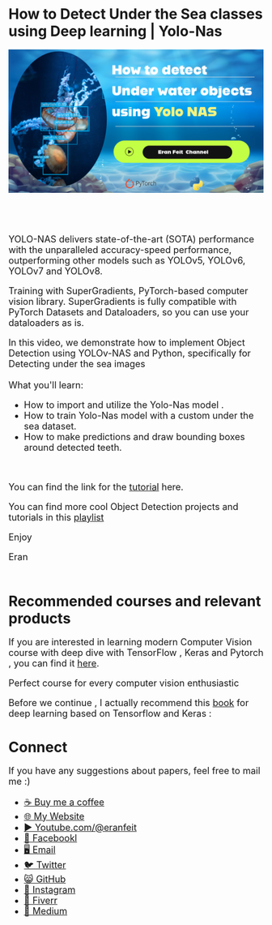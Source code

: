 # How to Detect Under the Sea classes using Deep learning | Yolo-Nas
<p align="center">
  <img width="800" src="Yolo-Nas- Under-The-Water.png" "image">
</p>

##
<br/><br/> 

<font size= "4" >
YOLO-NAS delivers state-of-the-art (SOTA) performance with the unparalleled accuracy-speed performance, outperforming other models such as YOLOv5, YOLOv6, YOLOv7 and YOLOv8.

Training with SuperGradients,  PyTorch-based computer vision library. SuperGradients is fully compatible with PyTorch Datasets and Dataloaders, so you can use your dataloaders as is.

In this video, we demonstrate how to implement Object Detection using YOLOv-NAS and Python, specifically for Detecting under the sea images
<br/><br/> 
What you'll learn:

- How to import and utilize the Yolo-Nas model .
- How to train Yolo-Nas model with a custom under the sea dataset.
- How to make predictions and draw bounding boxes around detected teeth.
<br/>

You can find the link for the [tutorial](https://youtu.be/C867NmFBl40) here. 

You can find more cool Object Detection projects and tutorials in this  [playlist](https://www.youtube.com/playlist?list=PLdkryDe59y4bXa-1wOEAF4KljIMamhWd0)


Enjoy

Eran
<br/><br/> 

</font>

# Recommended courses and relevant products 
<font size= "4" >

If you are interested in learning modern Computer Vision course with deep dive with TensorFlow , Keras and Pytorch , you can find it [here](http://bit.ly/3HeDy1V).

Perfect course for every computer vision enthusiastic

Before we continue , I actually recommend this [book](https://amzn.to/3STWZ2N) for deep learning based on Tensorflow and Keras : 



</font>

# Connect

<font size= "4" >
If you have any suggestions about papers, feel free to mail me :)

- [☕ Buy me a coffee](https://ko-fi.com/eranfeit)
- [🌐 My Website](https://eranfeit.net)
- [▶️ Youtube.com/@eranfeit](https://www.youtube.com/channel/UCTiWJJhaH6BviSWKLJUM9sg)
- [🐙 Facebookl](https://www.facebook.com/groups/3080601358933585)
- [🖥️ Email](mailto:feitgemel@gmail.com)
- [🐦 Twitter](https://twitter.com/eran_feit )
- [😸 GitHub](https://github.com/feitgemel)
- [📸 Instagram](https://www.instagram.com/eran_feit/)
- [🤝 Fiverr ](https://www.fiverr.com/s/mB3Pbb)
- [📝 Medium ](https://medium.com/@feitgemel)


</font>


